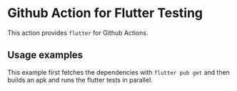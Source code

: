 # Github Action for Flutter Testing

This action provides `flutter` for Github Actions.

## Usage examples

This example first fetches the dependencies with `flutter pub get` and then
builds an apk and runs the flutter tests in parallel.
